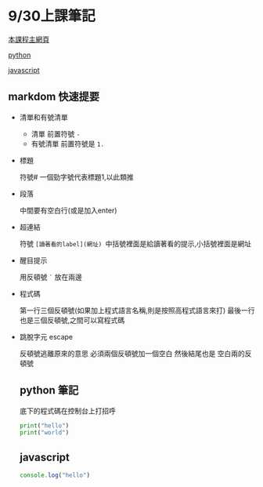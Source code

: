 #  9/30上課筆記

[本課程主網頁](https://rmilab.nkust.edu.tw)

[python](#python-筆記)

[javascript](#javascript)


## markdom 快速提要

- 清單和有號清單

   - 清單 前置符號 `- `
   - 有號清單 前置符號是 `1. `

- 標題

  符號#  一個勁字號代表標題1,以此類推

- 段落

  中間要有空白行(或是加入enter)

- 超連結

  符號 `[讀著看的label](網址) `中括號裡面是給讀著看的提示,小括號裡面是網址

- 醒目提示

  用反頓號 `` ` `` 放在兩邊
- 程式碼

  第一行三個反頓號(如果加上程式語言名稱,則是按照高程式語言來打) 最後一行 也是三個反頓號,之間可以寫程式碼

- 跳脫字元 escape

  反頓號逃離原來的意思 必須兩個反頓號加一個空白 然後結尾也是 空白兩的反頓號


  ## python 筆記

  底下的程式碼在控制台上打招呼
  ```python
  print("hello")
  print("world")
  ```
 
  ## javascript
  ```javascript
  console.log("hello")
  ```
